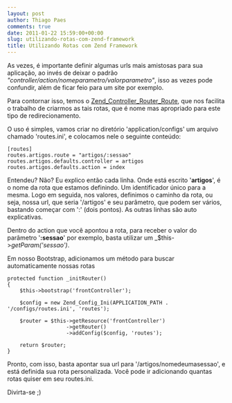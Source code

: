 ```yaml
---
layout: post
author: Thiago Paes
comments: true
date: 2011-01-22 15:59:00+00:00
slug: utilizando-rotas-com-zend-framework
title: Utilizando Rotas com Zend Framework
---
```


As vezes, é importante definir algumas urls mais amistosas para sua aplicação, ao invés de deixar o padrão _"controller/action/nomeparametro/valorparametro"_, isso as vezes pode confundir, além de ficar feio para um site por exemplo.

Para contornar isso, temos o [Zend_Controller_Router_Route](http://framework.zend.com/manual/en/zend.controller.router.html), que nos facilita o trabalho de criarmos as tais rotas, que é nome mas apropriado para este tipo de redirecionamento.

O uso é simples, vamos criar no diretório 'application/configs' um arquivo chamado 'routes.ini', e colocamos nele o seguinte conteúdo:
```
[routes]
routes.artigos.route = "artigos/:sessao"
routes.artigos.defaults.controller = artigos
routes.artigos.defaults.action = index

```

Entendeu? Não? Eu explico então cada linha. Onde está escrito '**artigos**', é o nome da rota que estamos definindo. Um identificador único para a mesma. Logo em seguida, nos valores, definimos o caminho da rota, ou seja, nossa url, que seria '/artigos' e seu parâmetro, que podem ser vários, bastando começar com ':' (dois pontos). As outras linhas são auto explicativas.

Dentro do action que você apontou a rota, para receber o valor do parâmetro '**:sessao**' por exemplo, basta utilizar um _$this->_getParam('sessao')_.

Em nosso Bootstrap, adicionamos um método para buscar automaticamente nossas rotas
```
protected function _initRouter()
{
    $this->bootstrap('frontController');

    $config = new Zend_Config_Ini(APPLICATION_PATH . '/configs/routes.ini', 'routes');

    $router = $this->getResource('frontController')
                   ->getRouter()
                   ->addConfig($config, 'routes');

    return $router;
}
```
Pronto, com isso, basta apontar sua url para '/artigos/nomedeumasessao', e está definida sua rota personalizada. Você pode ir adicionando quantas rotas quiser em seu routes.ini.



Divirta-se ;)
